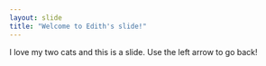 ```yaml
---
layout: slide
title: "Welcome to Edith's slide!"
---
```

I love my two cats and this is a slide.
Use the left arrow to go back!
